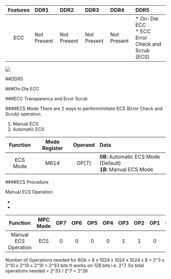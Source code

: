 
|  Features  |      DDR1      |   DDR2    |      DDR3      |      DDR4      |   DDR5    |  
| :--------: |:-------------| :---------| :---------| :-------- | :-------------|
| ECC | Not Present| Not Present | Not Present | Not Present | * On-Die ECC <br> * ECC Error Check and Scrub (ECS)|


![](../images/ecc/inlinesidebankecc.drawio)

##DDR5

###On-Die ECC

###ECC Transparency and Error Scrub

####ECS Mode
There are 2 ways to perform/initiate ECS (Error Check and Scrub) operation.

1. Manual ECS
2. Automatic ECS

|  Function  |      Mode Register      |   Operand    |      Data      | 
| :--------: |:-------------:| :---------:| :---------| 
| ECS Mode | MR14 | OP[7] | **0B:** Automatic ECS Mode (Default) <br> **1B:** Manual ECS Mode |


####ECS Procedure

Manual ECS Operation

* 
*
|  Function  |      MPC Mode      |OP7|OP6|OP5|OP4|OP3|OP2|OP1|OP0| 
| :--------: |:-------------:| :---------:| :---------:|  :---------:| :---------:|  :---------:| :---------:|  :---------:| :---------:| 
| Manual ECS Operation | ECS |  0|0|0|0|1|1|0|0| 

Number of Operations needed for
8Gb = 8 x 1024 x 1024 x 1024 x 8 = 2^3 x 2^10 x 2^10 x 2^10  = 2^33 bits
It works on 128 bits i.e. 2^7. So total operations needed = 2^33 / 2^7 = 2^26